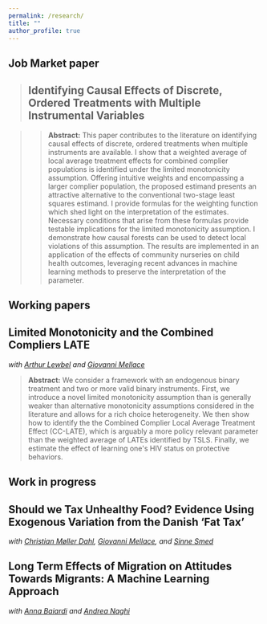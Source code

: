 ```yaml
---
permalink: /research/
title: ""
author_profile: true
---
```



**Job Market paper**
------

> ## Identifying Causal Effects of Discrete, Ordered Treatments with Multiple Instrumental Variables

> > **Abstract:** This paper contributes to the literature on identifying causal effects of discrete, ordered treatments when multiple instruments are available. I show that a weighted average of local average treatment effects for combined complier populations is identified under the limited monotonicity assumption.  Offering intuitive weights and encompassing a larger complier population, the proposed estimand presents an attractive alternative to the conventional two-stage least squares estimand. I provide formulas for the weighting function which shed light on the interpretation of the estimates. Necessary conditions that arise from these formulas provide testable implications for the limited monotonicity assumption. I demonstrate how causal forests can be used to detect local violations of this assumption. The results are implemented in an application of the effects of community nurseries on child health outcomes, leveraging recent advances in machine learning methods to preserve the interpretation of the parameter.<br>



**Working papers**
------

## Limited Monotonicity and the Combined Compliers LATE

*with [Arthur Lewbel](https://sites.google.com/bc.edu/arthur-lewbel/home) and [Giovanni Mellace](https://sites.google.com/site/giovannimellace/)*


> **Abstract:** We consider a framework with an endogenous binary treatment and two or more valid binary instruments. First, we introduce a novel limited monotonicity assumption than is generally weaker than alternative monotonicity assumptions considered in the literature and allows for a rich choice heterogeneity. We then show how to identify the the Combined Complier Local Average Treatment Effect (CC-LATE), which is arguably a more policy relevant parameter than the weighted average of LATEs identified by TSLS. Finally, we estimate the effect of learning one's HIV status on protective behaviors.


**Work in progress**
------


## Should we Tax Unhealthy Food? Evidence Using Exogenous Variation from the Danish ‘Fat Tax’

*with [Christian Møller Dahl](https://portal.findresearcher.sdu.dk/en/persons/christian-m%C3%B8ller-dahl), [Giovanni Mellace](https://sites.google.com/site/giovannimellace/), and [Sinne Smed](https://ifro.ku.dk/english/staff/?pure=en%2Fpersons%2Fsinne-smed(1eeed0bc-bded-473c-bd06-98706e028225).html)*



## Long Term Effects of Migration on Attitudes Towards Migrants: A Machine Learning Approach 

*with [Anna Baiardi](https://annabaiardi.weebly.com/) and [Andrea Naghi](https://sites.google.com/view/anaghi/home)*